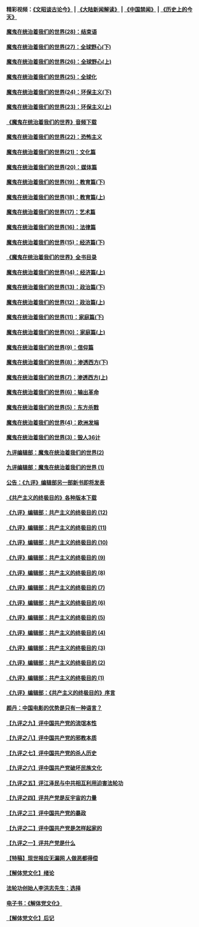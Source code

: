 #### 精彩视频：[《文昭谈古论今》](https://github.com/gfw-breaker/wenzhao/blob/master/README.md?t=12310631) | [《大陆新闻解读》](https://github.com/gfw-breaker/ntdtv-comedy/blob/master/README.md?t=12310631) | [《中国禁闻》](https://github.com/gfw-breaker/ntdtv-news/blob/master/README.md?t=12310631) | [《历史上的今天》](https://github.com/gfw-breaker/today-in-history/blob/master/README.md?t=12310631) 

#### [魔鬼在统治着我们的世界(28)：结束语](../pages/nsc422/n10936246.md?t=12310631) 

#### [魔鬼在统治着我们的世界(27)：全球野心(下)](../pages/nsc422/n10928319.md?t=12310631) 

#### [魔鬼在统治着我们的世界(26)：全球野心(上)](../pages/nsc422/n10900318.md?t=12310631) 

#### [魔鬼在统治着我们的世界(25)：全球化](../pages/nsc422/n10788205.md?t=12310631) 

#### [魔鬼在统治着我们的世界(24)：环保主义(下)](../pages/nsc422/n10695307.md?t=12310631) 

#### [魔鬼在统治着我们的世界(23)：环保主义(上)](../pages/nsc422/n10688613.md?t=12310631) 

#### [《魔鬼在统治着我们的世界》音频下载](../pages/nsc422/n10635553.md?t=12310631) 

#### [魔鬼在统治着我们的世界(22)：恐怖主义](../pages/nsc422/n10614727.md?t=12310631) 

#### [魔鬼在统治着我们的世界(21)：文化篇](../pages/nsc422/n10597706.md?t=12310631) 

#### [魔鬼在统治着我们的世界(20)：媒体篇](../pages/nsc422/n10586579.md?t=12310631) 

#### [魔鬼在统治着我们的世界(19)：教育篇(下)](../pages/nsc422/n10564808.md?t=12310631) 

#### [魔鬼在统治着我们的世界(18)：教育篇(上)](../pages/nsc422/n10526970.md?t=12310631) 

#### [魔鬼在统治着我们的世界(17)：艺术篇](../pages/nsc422/n10499093.md?t=12310631) 

#### [魔鬼在统治着我们的世界(16)：法律篇](../pages/nsc422/n10485969.md?t=12310631) 

#### [魔鬼在统治着我们的世界(15)：经济篇(下)](../pages/nsc422/n10469975.md?t=12310631) 

#### [《魔鬼在统治着我们的世界》全书目录](../pages/nsc422/n10464261.md?t=12310631) 

#### [魔鬼在统治着我们的世界(14)：经济篇(上)](../pages/nsc422/n10457370.md?t=12310631) 

#### [魔鬼在统治着我们的世界(13)：政治篇(下)](../pages/nsc422/n10448270.md?t=12310631) 

#### [魔鬼在统治着我们的世界(12)：政治篇(上)](../pages/nsc422/n10444576.md?t=12310631) 

#### [魔鬼在统治着我们的世界(11)：家庭篇(下)](../pages/nsc422/n10440961.md?t=12310631) 

#### [魔鬼在统治着我们的世界(10)：家庭篇(上)](../pages/nsc422/n10435448.md?t=12310631) 

#### [魔鬼在统治着我们的世界(9)：信仰篇](../pages/nsc422/n10432159.md?t=12310631) 

#### [魔鬼在统治着我们的世界(8)：渗透西方(下)](../pages/nsc422/n10429603.md?t=12310631) 

#### [魔鬼在统治着我们的世界(7)：渗透西方(上)](../pages/nsc422/n10426013.md?t=12310631) 

#### [魔鬼在统治着我们的世界(6)：输出革命](../pages/nsc422/n10421536.md?t=12310631) 

#### [魔鬼在统治着我们的世界(5)：东方杀戮](../pages/nsc422/n10417707.md?t=12310631) 

#### [魔鬼在统治着我们的世界(4)：欧洲发端](../pages/nsc422/n10414890.md?t=12310631) 

#### [魔鬼在统治着我们的世界(3)：毁人36计](../pages/nsc422/n10411583.md?t=12310631) 

#### [九评编辑部：魔鬼在统治着我们的世界(2)](../pages/nsc422/n10410036.md?t=12310631) 

#### [九评编辑部：魔鬼在统治着我们的世界 (1)](../pages/nsc422/n10406825.md?t=12310631) 

#### [公告：《九评》编辑部另一部新书即将发表](../pages/nsc422/n10405104.md?t=12310631) 

#### [《共产主义的终极目的》各种版本下载](../pages/nsc422/n10022138.md?t=12310631) 

#### [《九评》编辑部：共产主义的终极目的 (12)](../pages/nsc422/n9933272.md?t=12310631) 

#### [《九评》编辑部：共产主义的终极目的 (11)](../pages/nsc422/n9924973.md?t=12310631) 

#### [《九评》编辑部：共产主义的终极目的 (10)](../pages/nsc422/n9920883.md?t=12310631) 

#### [《九评》编辑部：共产主义的终极目的 (9)](../pages/nsc422/n9916363.md?t=12310631) 

#### [《九评》编辑部：共产主义的终极目的 (8)](../pages/nsc422/n9912488.md?t=12310631) 

#### [《九评》编辑部：共产主义的终极目的 (7)](../pages/nsc422/n9901176.md?t=12310631) 

#### [《九评》编辑部：共产主义的终极目的 (6)](../pages/nsc422/n9899359.md?t=12310631) 

#### [《九评》编辑部：共产主义的终极目的 (5)](../pages/nsc422/n9893174.md?t=12310631) 

#### [《九评》编辑部：共产主义的终极目的 (4)](../pages/nsc422/n9891246.md?t=12310631) 

#### [《九评》编辑部：共产主义的终极目的 (3)](../pages/nsc422/n9879879.md?t=12310631) 

#### [《九评》编辑部：共产主义的终极目的 (2)](../pages/nsc422/n9876205.md?t=12310631) 

#### [《九评》编辑部：共产主义的终极目的 (1)](../pages/nsc422/n9865857.md?t=12310631) 

#### [《九评》编辑部：《共产主义的终极目的》序言](../pages/nsc422/n9862666.md?t=12310631) 

#### [颜丹：中国电影的优势是只有一种语言？](../pages/nsc422/n9583062.md?t=12310631) 

#### [【九评之九】评中国共产党的流氓本性](../pages/nsc422/n737542.md?t=12310631) 

#### [【九评之八】评中国共产党的邪教本质](../pages/nsc422/n735942.md?t=12310631) 

#### [【九评之七】评中国共产党的杀人历史](../pages/nsc422/n733806.md?t=12310631) 

#### [【九评之六】评中国共产党破坏民族文化](../pages/nsc422/n731667.md?t=12310631) 

#### [【九评之五】评江泽民与中共相互利用迫害法轮功](../pages/nsc422/n730058.md?t=12310631) 

#### [【九评之四】评共产党是反宇宙的力量](../pages/nsc422/n727814.md?t=12310631) 

#### [【九评之三】评中国共产党的暴政](../pages/nsc422/n725597.md?t=12310631) 

#### [【九评之二】评中国共产党是怎样起家的](../pages/nsc422/n723946.md?t=12310631) 

#### [【九评之一】评共产党是什么](../pages/nsc422/n722529.md?t=12310631) 

#### [【特稿】现世报应无漏网 人做恶都得偿](../pages/nsc422/n4215167.md?t=12310631) 

#### [【解体党文化】绪论](../pages/nsc422/n1449356.md?t=12310631) 

#### [法轮功创始人李洪志先生：选择](../pages/nsc422/n3580738.md?t=12310631) 

#### [电子书：《解体党文化》](../pages/nsc422/n1573484.md?t=12310631) 

#### [【解体党文化】后记](../pages/nsc422/n1531999.md?t=12310631) 

